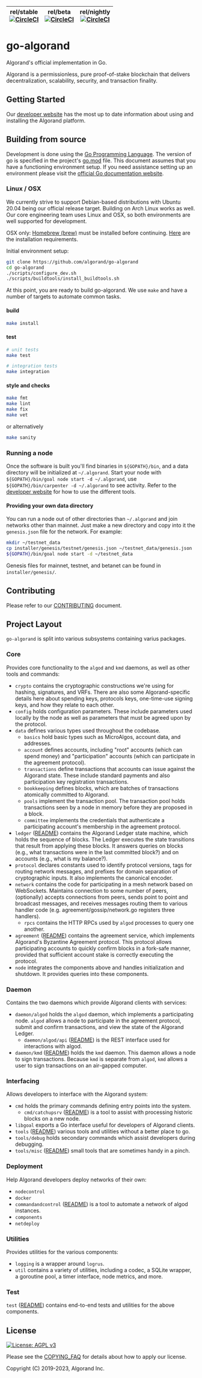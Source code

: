 | rel/stable <br> [![CircleCI](https://circleci.com/gh/algorand/go-algorand/tree/rel%2Fstable.svg?style=svg)](https://circleci.com/gh/algorand/go-algorand/tree/rel%2Fstable) | rel/beta  <br> [![CircleCI](https://circleci.com/gh/algorand/go-algorand/tree/rel%2Fbeta.svg?style=svg)](https://circleci.com/gh/algorand/go-algorand/tree/rel%2Fbeta) | rel/nightly  <br> [![CircleCI](https://circleci.com/gh/algorand/go-algorand/tree/rel%2Fnightly.svg?style=svg)](https://circleci.com/gh/algorand/go-algorand/tree/rel%2Fnightly) |
| --- | --- | --- |

# go-algorand

Algorand's official implementation in Go.

Algorand is a permissionless, pure proof-of-stake blockchain that delivers
decentralization, scalability, security, and transaction finality.

## Getting Started

Our [developer website][developer site url] has the most up to date information
about using and installing the Algorand platform.

## Building from source

Development is done using the [Go Programming Language](https://golang.org/).
The version of go is specified in the project's [go.mod](go.mod) file. This document assumes that you have a functioning
environment setup. If you need assistance setting up an environment please visit
the [official Go documentation website](https://golang.org/doc/).

### Linux / OSX

We currently strive to support Debian-based distributions with Ubuntu 20.04
being our official release target.
Building on Arch Linux works as well.
Our core engineering team uses Linux and OSX, so both environments are well
supported for development.

OSX only: [Homebrew (brew)](https://brew.sh) must be installed before
continuing. [Here](https://docs.brew.sh/Installation) are the installation
requirements.

Initial environment setup:
```bash
git clone https://github.com/algorand/go-algorand
cd go-algorand
./scripts/configure_dev.sh
./scripts/buildtools/install_buildtools.sh
```

At this point, you are ready to build go-algorand. We use `make` and have a
number of targets to automate common tasks.

#### build
```bash
make install
```

#### test
```bash
# unit tests
make test

# integration tests
make integration
```

#### style and checks
```bash
make fmt
make lint
make fix
make vet
```
or alternatively
```bash
make sanity
```

### Running a node

Once the software is built you'll find binaries in `${GOPATH}/bin`, and a data
directory will be initialized at `~/.algorand`. Start your node with
`${GOPATH}/bin/goal node start -d ~/.algorand`, use `${GOPATH}/bin/carpenter -d
~/.algorand` to see activity. Refer to the [developer website][developer site
url] for how to use the different tools.

#### Providing your own data directory
You can run a node out of other directories than `~/.algorand` and join networks
other than mainnet. Just make a new directory and copy into it the
`genesis.json` file for the network. For example:
```bash
mkdir ~/testnet_data
cp installer/genesis/testnet/genesis.json ~/testnet_data/genesis.json
${GOPATH}/bin/goal node start -d ~/testnet_data
```
Genesis files for mainnet, testnet, and betanet can be found in
`installer/genesis/`.

## Contributing

Please refer to our [CONTRIBUTING](CONTRIBUTING.md) document.


## Project Layout

`go-algorand` is split into various subsystems containing varius packages.

### Core

Provides core functionality to the `algod` and `kmd` daemons, as well as other tools and commands:

  - `crypto` contains the cryptographic constructions we're using for hashing,
    signatures, and VRFs. There are also some Algorand-specific details here
    about spending keys, protocols keys, one-time-use signing keys, and how they
    relate to each other.
  - `config` holds configuration parameters.  These include parameters used
    locally by the node as well as parameters that must be agreed upon by the
    protocol.
  - `data` defines various types used throughout the codebase.
     - `basics` hold basic types such as MicroAlgos, account data, and
       addresses.
     - `account` defines accounts, including "root" accounts (which can
       spend money) and "participation" accounts (which can participate in
       the agreement protocol).
     - `transactions` define transactions that accounts can issue against
       the Algorand state.  These include standard payments and also
       participation key registration transactions.
     - `bookkeeping` defines blocks, which are batches of transactions
       atomically committed to Algorand.
     - `pools` implement the transaction pool.  The transaction pool holds
       transactions seen by a node in memory before they are proposed in a
       block.
     - `committee` implements the credentials that authenticate a
       participating account's membership in the agreement protocol.
  - `ledger` ([README](ledger/README.md)) contains the Algorand Ledger state
    machine, which holds the sequence of blocks.  The Ledger executes the state
    transitions that result from applying these blocks.  It answers queries on
    blocks (e.g., what transactions were in the last committed block?) and on
    accounts (e.g., what is my balance?).
  - `protocol` declares constants used to identify protocol versions, tags for
    routing network messages, and prefixes for domain separation of
    cryptographic inputs.  It also implements the canonical encoder.
  - `network` contains the code for participating in a mesh network based on
    WebSockets. Maintains connection to some number of peers, (optionally)
    accepts connections from peers, sends point to point and broadcast messages,
    and receives messages routing them to various handler code
    (e.g. agreement/gossip/network.go registers three handlers).
     - `rpcs` contains the HTTP RPCs used by `algod` processes to query one
       another.
  - `agreement` ([README](agreement/README.md)) contains the agreement service,
    which implements Algorand's Byzantine Agreement protocol.  This protocol
    allows participating accounts to quickly confirm blocks in a fork-safe
    manner, provided that sufficient account stake is correctly executing the
    protocol.
  - `node` integrates the components above and handles initialization and
    shutdown.  It provides queries into these components.

### Daemon

Contains the two daemons which provide Algorand clients with services:

  - `daemon/algod` holds the `algod` daemon, which implements a participating
    node.  `algod` allows a node to participate in the agreement protocol,
    submit and confirm transactions, and view the state of the Algorand Ledger.
     - `daemon/algod/api` ([README](daemon/algod/api/README.md)) is the REST
       interface used for interactions with algod.
  - `daemon/kmd` ([README](daemon/kmd/README.md)) holds the `kmd` daemon.  This
    daemon allows a node to sign transactions.  Because `kmd` is separate from
    `algod`, `kmd` allows a user to sign transactions on an air-gapped computer.

### Interfacing

Allows developers to interface with the Algorand system:

  - `cmd` holds the primary commands defining entry points into the system.
     - `cmd/catchupsrv` ([README](cmd/catchupsrv/README.md)) is a tool to
       assist with processing historic blocks on a new node.
  - `libgoal` exports a Go interface useful for developers of Algorand clients.
  - `tools` ([README](tools/README.md)) various tools and utilities without a better place to go.
  - `tools/debug` holds secondary commands which assist developers during debugging.
  - `tools/misc` ([README](tools/misc/README.md)) small tools that are sometimes handy in a pinch.

### Deployment
Help Algorand developers deploy networks of their own:

  - `nodecontrol`
  - `docker`
  - `commandandcontrol` ([README](test/commandandcontrol/README.md)) is a tool to
    automate a network of algod instances.
  - `components`
  - `netdeploy`

### Utilities
Provides utilities for the various components:

  - `logging` is a wrapper around `logrus`.
  - `util` contains a variety of utilities, including a codec, a SQLite wrapper,
    a goroutine pool, a timer interface, node metrics, and more.

### Test
`test` ([README](test/README.md)) contains end-to-end tests and utilities for the above components.


## License
[![License: AGPL v3](https://img.shields.io/badge/License-AGPL%20v3-blue.svg)](COPYING)

Please see the [COPYING_FAQ](COPYING_FAQ) for details about how to apply our license.

Copyright (C) 2019-2023, Algorand Inc.

[developer site url]: https://developer.algorand.org/
